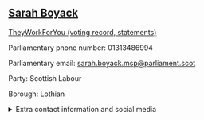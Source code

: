 ## <a href="https://www.parliament.scot/msps/current-and-previous-msps/sarah-boyack">Sarah Boyack</a>

<a href="https://www.theyworkforyou.com/mp/13956/sarah_boyack">TheyWorkForYou (voting record, statements)</a> 

Parliamentary phone number: 01313486994 

Parliamentary email: sarah.boyack.msp@parliament.scot 

Party: Scottish Labour 

Borough: Lothian 

<details><summary>Extra contact information and social media</summary> 
<li>Parliamentary address: The Scottish Parliament, EH99 1SP, Edinburgh</li>
<li>Local office address:</li>
<li>Local office phone number:</li>
<li>Twitter:</li>
<li>Facebook:</li>
<li>Website:</li>
</details>